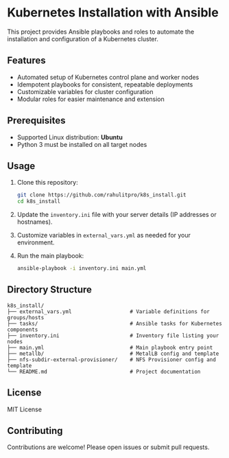 # Kubernetes Installation with Ansible

This project provides Ansible playbooks and roles to automate the installation and configuration of a Kubernetes cluster.

## Features

- Automated setup of Kubernetes control plane and worker nodes
- Idempotent playbooks for consistent, repeatable deployments
- Customizable variables for cluster configuration
- Modular roles for easier maintenance and extension

## Prerequisites

- Supported Linux distribution: **Ubuntu**
- Python 3 must be installed on all target nodes

## Usage

1. Clone this repository:
    ```bash
    git clone https://github.com/rahulitpro/k8s_install.git
    cd k8s_install
    ```

2. Update the `inventory.ini` file with your server details (IP addresses or hostnames).

3. Customize variables in `external_vars.yml` as needed for your environment.

4. Run the main playbook:
    ```bash
    ansible-playbook -i inventory.ini main.yml
    ```

## Directory Structure

```
k8s_install/
├── external_vars.yml                   # Variable definitions for groups/hosts
├── tasks/                              # Ansible tasks for Kubernetes components
├── inventory.ini                       # Inventory file listing your nodes
├── main.yml                            # Main playbook entry point
├── metallb/                            # MetalLB config and template
├── nfs-subdir-external-provisioner/    # NFS Provisioner config and template
└── README.md                           # Project documentation
```

## License

MIT License

## Contributing

Contributions are welcome! Please open issues or submit pull requests.
